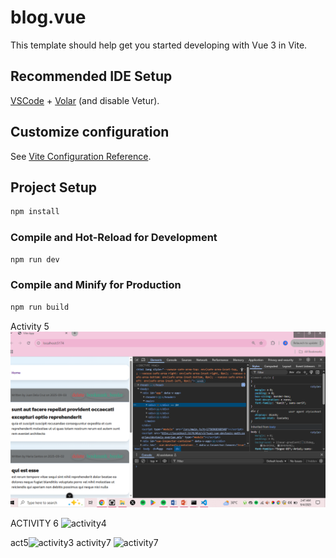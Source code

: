 # blog.vue

This template should help get you started developing with Vue 3 in Vite.

## Recommended IDE Setup

[VSCode](https://code.visualstudio.com/) + [Volar](https://marketplace.visualstudio.com/items?itemName=Vue.volar) (and disable Vetur).

## Customize configuration

See [Vite Configuration Reference](https://vite.dev/config/).

## Project Setup

```sh
npm install
```

### Compile and Hot-Reload for Development

```sh
npm run dev
```

### Compile and Minify for Production

```sh
npm run build
```
Activity 5![alt text](activity3.PNG)

ACTIVITY 6
<img width="1342" height="764" alt="activity4" src="https://github.com/user-attachments/assets/c1809e2f-85a1-4de6-8aea-d1b370f89b2e" />

act5<img width="1362" height="758" alt="activity3" src="https://github.com/user-attachments/assets/31a55b28-2c40-48bf-a5bb-3c64dee7267f" />
activity7
<img width="1327" height="768" alt="activity7" src="https://github.com/user-attachments/assets/a752c6cc-8619-49dd-8da2-62fcff233895" />



